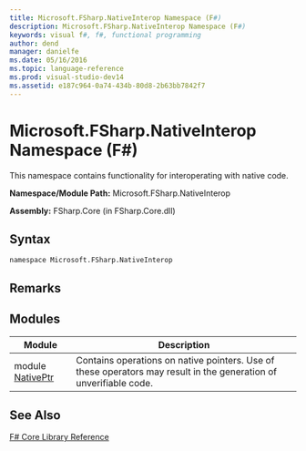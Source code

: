 ```yaml
---
title: Microsoft.FSharp.NativeInterop Namespace (F#)
description: Microsoft.FSharp.NativeInterop Namespace (F#)
keywords: visual f#, f#, functional programming
author: dend
manager: danielfe
ms.date: 05/16/2016
ms.topic: language-reference
ms.prod: visual-studio-dev14
ms.assetid: e187c964-0a74-434b-80d8-2b63bb7842f7 
---
```


# Microsoft.FSharp.NativeInterop Namespace (F#)

This namespace contains functionality for interoperating with native code.

**Namespace/Module Path:** Microsoft.FSharp.NativeInterop

**Assembly:** FSharp.Core (in FSharp.Core.dll)


## Syntax

```
namespace Microsoft.FSharp.NativeInterop
```

## Remarks

## Modules


|Module|Description|
|------|-----------|
|module [NativePtr](https://msdn.microsoft.com/library/8d26f532-a190-4139-9722-c44f920c5e11)|Contains operations on native pointers. Use of these operators may result in the generation of unverifiable code.|

## See Also
[F&#35; Core Library Reference](FSharp-Core-Library-Reference.md)

